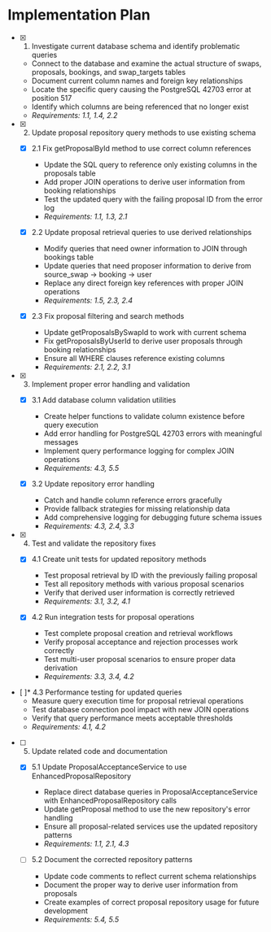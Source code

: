 # Implementation Plan

- [x] 1. Investigate current database schema and identify problematic queries
  - Connect to the database and examine the actual structure of swaps, proposals, bookings, and swap_targets tables
  - Document current column names and foreign key relationships
  - Locate the specific query causing the PostgreSQL 42703 error at position 517
  - Identify which columns are being referenced that no longer exist
  - _Requirements: 1.1, 1.4, 2.2_

- [x] 2. Update proposal repository query methods to use existing schema
  - [x] 2.1 Fix getProposalById method to use correct column references
    - Update the SQL query to reference only existing columns in the proposals table
    - Add proper JOIN operations to derive user information from booking relationships
    - Test the updated query with the failing proposal ID from the error log
    - _Requirements: 1.1, 1.3, 2.1_
  
  - [x] 2.2 Update proposal retrieval queries to use derived relationships
    - Modify queries that need owner information to JOIN through bookings table
    - Update queries that need proposer information to derive from source_swap -> booking -> user
    - Replace any direct foreign key references with proper JOIN operations
    - _Requirements: 1.5, 2.3, 2.4_
  
  - [x] 2.3 Fix proposal filtering and search methods
    - Update getProposalsBySwapId to work with current schema
    - Fix getProposalsByUserId to derive user proposals through booking relationships
    - Ensure all WHERE clauses reference existing columns
    - _Requirements: 2.1, 2.2, 3.1_

- [x] 3. Implement proper error handling and validation
  - [x] 3.1 Add database column validation utilities
    - Create helper functions to validate column existence before query execution
    - Add error handling for PostgreSQL 42703 errors with meaningful messages
    - Implement query performance logging for complex JOIN operations
    - _Requirements: 4.3, 5.5_

  - [x] 3.2 Update repository error handling
    - Catch and handle column reference errors gracefully
    - Provide fallback strategies for missing relationship data
    - Add comprehensive logging for debugging future schema issues
    - _Requirements: 4.3, 2.4, 3.3_

- [x] 4. Test and validate the repository fixes
  - [x] 4.1 Create unit tests for updated repository methods
    - Test proposal retrieval by ID with the previously failing proposal
    - Test all repository methods with various proposal scenarios
    - Verify that derived user information is correctly retrieved
    - _Requirements: 3.1, 3.2, 4.1_
  
  - [x] 4.2 Run integration tests for proposal operations
    - Test complete proposal creation and retrieval workflows
    - Verify proposal acceptance and rejection processes work correctly
    - Test multi-user proposal scenarios to ensure proper data derivation
    - _Requirements: 3.3, 3.4, 4.2_

- [ ]* 4.3 Performance testing for updated queries
  - Measure query execution time for proposal retrieval operations
  - Test database connection pool impact with new JOIN operations
  - Verify that query performance meets acceptable thresholds
  - _Requirements: 4.1, 4.2_

- [ ] 5. Update related code and documentation

  - [x] 5.1 Update ProposalAcceptanceService to use EnhancedProposalRepository



    - Replace direct database queries in ProposalAcceptanceService with EnhancedProposalRepository calls
    - Update getProposal method to use the new repository's error handling
    - Ensure all proposal-related services use the updated repository patterns
    - _Requirements: 1.1, 2.1, 4.3_
  
  - [ ] 5.2 Document the corrected repository patterns
    - Update code comments to reflect current schema relationships
    - Document the proper way to derive user information from proposals
    - Create examples of correct proposal repository usage for future development
    - _Requirements: 5.4, 5.5_